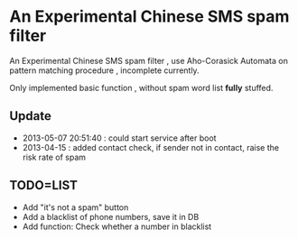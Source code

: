 An Experimental Chinese SMS spam filter
===========================
An Experimental Chinese SMS spam filter , use Aho-Corasick Automata on pattern matching procedure , incomplete currently.

Only implemented basic function , without spam word list **fully** stuffed.

Update
--------
* 2013-05-07 20:51:40 : could start service after boot
* 2013-04-15 : added contact check, if sender not in contact, raise the risk rate of spam

TODO=LIST
--------
* Add "it's not a spam" button
* Add a blacklist of phone numbers, save it in DB
* Add function: Check whether a number in blacklist
